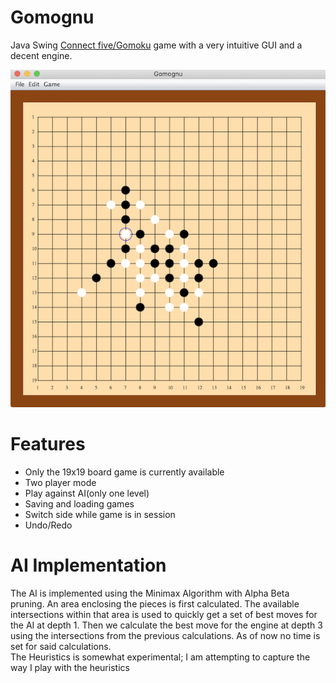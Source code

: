 # Gomognu
Java Swing  <a href="https://en.wikipedia.org/wiki/Gomoku"> Connect five/Gomoku</a> game with a very intuitive GUI and a decent engine. 

![](Gomokupic.png)

<h1><b>Features </b></h1>

<ul>
  <li>Only the 19x19 board game is currently available</li>
  <li>Two player mode</li>
  <li>Play against AI(only one level)</li>
  <li>Saving and loading games</li>
  <li>Switch side while game is in session</li>
  <li>Undo/Redo</li>
</ul>

<h1> AI Implementation</h1>
The AI is implemented using the Minimax Algorithm with Alpha Beta pruning. An area enclosing the pieces is first calculated. The available intersections within that area is used to quickly get a set of best moves for the AI at depth 1. Then we calculate the best move for the engine at depth 3 using the intersections from the previous calculations. As of now no time is set for said calculations. <br>
The Heuristics is somewhat experimental; I am attempting to capture the way I play with the heuristics



